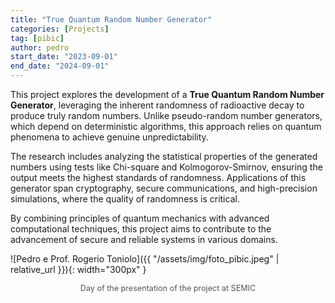 ```yaml
---
title: "True Quantum Random Number Generator"
categories: [Projects]
tag: [pibic]
author: pedro
start_date: "2023-09-01"
end_date: "2024-09-01"
---
```


This project explores the development of a **True Quantum Random Number Generator**, leveraging the inherent randomness of radioactive decay to produce truly random numbers. Unlike pseudo-random number generators, which depend on deterministic algorithms, this approach relies on quantum phenomena to achieve genuine unpredictability.

The research includes analyzing the statistical properties of the generated numbers using tests like Chi-square and Kolmogorov-Smirnov, ensuring the output meets the highest standards of randomness. Applications of this generator span cryptography, secure communications, and high-precision simulations, where the quality of randomness is critical.

By combining principles of quantum mechanics with advanced computational techniques, this project aims to contribute to the advancement of secure and reliable systems in various domains.


![Pedro e Prof. Rogerio Toniolo]({{ "/assets/img/foto_pibic.jpeg" | relative_url }}){: width="300px" }

<style>
.image-caption {
        text-align: center;
        font-size: 0.9em; /* Deixa o texto da legenda menor */
        color: #555; /* Cor cinza para diferenciar da descrição principal */
        margin-top: 0.5em; /* Espaçamento entre a imagem e a legenda */
    }
</style>

<div class="image-caption">
  Day of the presentation of the project at SEMIC
</div>
